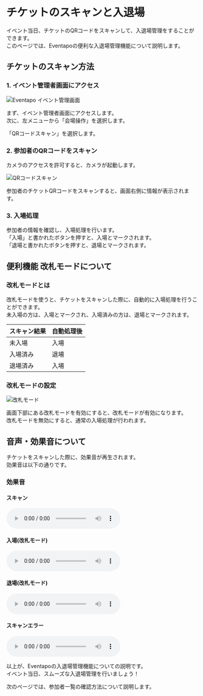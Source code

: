 # チケットのスキャンと入退場

イベント当日、チケットのQRコードをスキャンして、入退場管理をすることができます。  
このページでは、Eventapoの便利な入退場管理機能について説明します。

## チケットのスキャン方法

### 1. イベント管理者画面にアクセス

![Eventapo イベント管理画面](/images/guide/eventapo-admin.png)

まず、イベント管理者画面にアクセスします。  
次に、左メニューから「会場操作」を選択します。

<VPFeatures
  class="half-width"
  :features="[
    {
      'title': 'QRコードスキャン',
      'details': '参加者のQRコードをスキャンして入場処理を行います。'
    }
  ]"
/>

「QRコードスキャン」を選択します。

### 2. 参加者のQRコードをスキャン

カメラのアクセスを許可すると、カメラが起動します。

![QRコードスキャン](/images/guide/eventapo-admin-live-scan.png)

参加者のチケットQRコードをスキャンすると、画面右側に情報が表示されます。

### 3. 入場処理

参加者の情報を確認し、入場処理を行います。  
「入場」と書かれたボタンを押すと、入場とマークされます。  
「退場と書かれたボタンを押すと、退場とマークされます。

## 便利機能 改札モードについて

### 改札モードとは

改札モードを使うと、チケットをスキャンした際に、自動的に入場処理を行うことができます。  
未入場の方は、入場とマークされ、入場済みの方は、退場とマークされます。

| スキャン結果 | 自動処理後 |
| --- | --- |
| 未入場 | 入場 |
| 入場済み | 退場 |
| 退場済み | 入場 |

### 改札モードの設定

![改札モード](/images/guide/eventapo-admin-live-scan-gate-mode.png)

画面下部にある改札モードを有効にすると、改札モードが有効になります。  
改札モードを無効にすると、通常の入場処理が行われます。

## 音声・効果音について

チケットをスキャンした際に、効果音が再生されます。  
効果音は以下の通りです。

### 効果音

#### スキャン

<audio src="/sounds/scan.mp3" controlslist="nodownload nofullscreen noremoteplayback" controls></audio>

#### 入場(改札モード)

<audio src="/sounds/gate.mp3" controlslist="nodownload nofullscreen noremoteplayback" controls></audio>

#### 退場(改札モード)

<audio src="/sounds/gate-out.mp3" controlslist="nodownload nofullscreen noremoteplayback" controls></audio>

#### スキャンエラー

<audio src="/sounds/error.mp3" controlslist="nodownload nofullscreen noremoteplayback" controls></audio>

以上が、Eventapoの入退場管理機能についての説明です。  
イベント当日、スムーズな入退場管理を行いましょう！

次のページでは、参加者一覧の確認方法について説明します。

